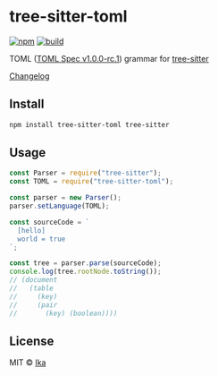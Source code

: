 # tree-sitter-toml

[![npm](https://img.shields.io/npm/v/tree-sitter-toml.svg)](https://www.npmjs.com/package/tree-sitter-toml)
[![build](https://img.shields.io/travis/com/ikatyang/tree-sitter-toml/master.svg)](https://travis-ci.com/ikatyang/tree-sitter-toml/builds)

TOML ([TOML Spec v1.0.0-rc.1](https://github.com/toml-lang/toml/blob/v1.0.0-rc.1/versions/en/toml-v1.0.0-rc.1.md)) grammar for [tree-sitter](https://github.com/tree-sitter/tree-sitter)

[Changelog](https://github.com/ikatyang/tree-sitter-toml/blob/master/CHANGELOG.md)

## Install

```sh
npm install tree-sitter-toml tree-sitter
```

## Usage

```js
const Parser = require("tree-sitter");
const TOML = require("tree-sitter-toml");

const parser = new Parser();
parser.setLanguage(TOML);

const sourceCode = `
  [hello]
  world = true
`;

const tree = parser.parse(sourceCode);
console.log(tree.rootNode.toString());
// (document
//   (table
//     (key)
//     (pair
//       (key) (boolean))))
```

## License

MIT © [Ika](https://github.com/ikatyang)
